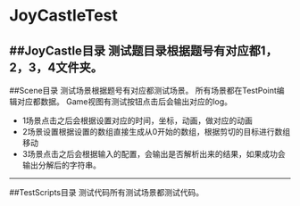 # JoyCastleTest

##JoyCastle目录
测试题目录根据题号有对应都1，2，3，4文件夹。
---
##Scene目录
测试场景根据题号有对应都测试场景。
所有场景都在TestPoint编辑对应都数据。
Game视图有测试按钮点击后会输出对应的log。

- 1场景点击之后会根据设置对应的时间，坐标，动画，做对应的动画
- 2场景设置根据设置的数组直接生成从0开始的数组，根据剪切的目标进行数组移动
- 3场景点击之后会根据输入的配置，会输出是否解析出来的结果，如果成功会输出分解后的字符串。

---
##TestScripts目录
测试代码所有测试场景都测试代码。
